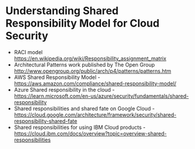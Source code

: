 # Understanding Shared Responsibility Model for Cloud Security

* RACI model  https://en.wikipedia.org/wiki/Responsibility_assignment_matrix 
* Architectural Patterns work published by The Open Group http://www.opengroup.org/public/arch/p4/patterns/patterns.htm  
* AWS Shared Responsibility Model - https://aws.amazon.com/compliance/shared-responsibility-model/
* Azure Shared responsibility in the cloud - https://learn.microsoft.com/en-us/azure/security/fundamentals/shared-responsibility 
* Shared responsibilities and shared fate on Google Cloud - https://cloud.google.com/architecture/framework/security/shared-responsibility-shared-fate 
* Shared responsibilities for using IBM Cloud products - https://cloud.ibm.com/docs/overview?topic=overview-shared-responsibilities 